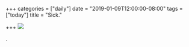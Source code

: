 +++
categories = ["daily"]
date = "2019-01-09T12:00:00-08:00"
tags = ["today"]
title = "Sick."

+++
![](/uploads/F098713E-5545-4723-B558-90A2D8650B8B.jpeg)

.